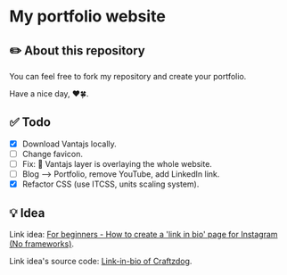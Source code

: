 # My portfolio website

## ✏️ About this repository

You can feel free to fork my repository and create your portfolio.

Have a nice day, ❤️🍀.

## ✅ Todo

- [x] Download Vantajs locally.
- [ ] Change favicon.
- [ ] Fix: 🐛 Vantajs layer is overlaying the whole website.
- [ ] Blog --> Portfolio, remove YouTube, add LinkedIn link.
- [x] Refactor CSS (use ITCSS, units scaling system).

## 💡 Idea

Link idea: [For beginners - How to create a 'link in bio' page for Instagram (No frameworks)](https://youtu.be/u71pHOyvBp0).

Link idea's source code: [Link-in-bio of Craftzdog](https://github.com/craftzdog/link-in-bio).
